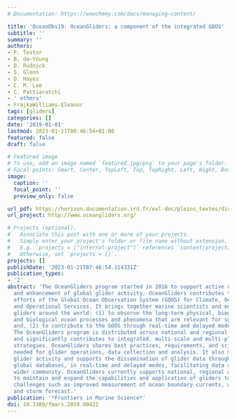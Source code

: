 ```yaml
---
# Documentation: https://wowchemy.com/docs/managing-content/

title: 'OceanObs19: OceanGliders: a component of the integrated GOOS'
subtitle: ''
summary: ''
authors:
- P. Testor
- B. de~Young
- D. Rudnick
- S. Glenn
- D. Hayes
- C. M. Lee
- C. Pattiaratchi
- ' others'
- FrajkaWilliams-Eleanor
tags: [gliders]
categories: []
date: '2019-01-01'
lastmod: 2023-01-21T08:46:54+01:00
featured: false
draft: false

# Featured image
# To use, add an image named `featured.jpg/png` to your page's folder.
# Focal points: Smart, Center, TopLeft, Top, TopRight, Left, Right, BottomLeft, Bottom, BottomRight.
image:
  caption: ''
  focal_point: ''
  preview_only: false

url_pdf: https://horizon.documentation.ird.fr/exl-doc/pleins_textes/divers19-10/010077062.pdf
url_project: http://www.oceangliders.org/

# Projects (optional).
#   Associate this post with one or more of your projects.
#   Simply enter your project's folder or file name without extension.
#   E.g. `projects = ["internal-project"]` references `content/project/deep-learning/index.md`.
#   Otherwise, set `projects = []`.
projects: []
publishDate: '2023-01-21T07:46:54.114331Z'
publication_types:
- '2'
abstract: 'The OceanGliders program started in 2016 to support active coordination
  and enhancement of global glider activity. OceanGliders contributes to the international
  efforts of the Global Ocean Observation System (GOOS) for Climate, Ocean Health,
  and Operational Services. It brings together marine scientists and engineers operating
  gliders around the world: (1) to observe the long-term physical, biogeochemical,
  and biological ocean processes and phenomena that are relevant for societal applications;
  and, (2) to contribute to the GOOS through real-time and delayed mode data dissemination.
  The OceanGliders program is distributed across national and regional observing systems
  and significantly contributes to integrated, multi-scale and multi-platform sampling
  strategies. OceanGliders shares best practices, requirements, and scientific knowledge
  needed for glider operations, data collection and analysis. It also monitors global
  glider activity and supports the dissemination of glider data through regional and
  global databases, in real-time and delayed modes, facilitating data access to the
  wider community. OceanGliders currently supports national, regional and global initiatives
  to maintain and expand the capabilities and application of gliders to meet key global
  challenges such as improved measurement of ocean boundary currents, water transformation
  and storm forecast.'
publication: '*Frontiers in Marine Science*'
doi: 10.3389/fmars.2019.00422
---
```


